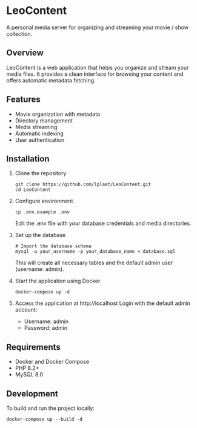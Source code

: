 # LeoContent

A personal media server for organizing and streaming your movie / show collection.

## Overview

LeoContent is a web application that helps you organize and stream your media files. It provides a clean interface for browsing your content and offers automatic metadata fetching.

## Features

- Movie organization with metadata
- Directory management
- Media streaming
- Automatic indexing
- User authentication

## Installation

1. Clone the repository
   ```
   git clone https://github.com/lplaat/LeoContent.git
   cd LeoContent
   ```

2. Configure environment
   ```
   cp .env.example .env
   ```
   Edit the .env file with your database credentials and media directories.

3. Set up the database
   ```
   # Import the database schema
   mysql -u your_username -p your_database_name < database.sql
   ```
   This will create all necessary tables and the default admin user (username: admin).

4. Start the application using Docker
   ```
   docker-compose up -d
   ```

5. Access the application at http://localhost
   Login with the default admin account:
   - Username: admin
   - Password: admin

## Requirements

- Docker and Docker Compose
- PHP 8.2+
- MySQL 8.0

## Development

To build and run the project locally:
```
docker-compose up --build -d
```
